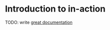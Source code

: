 # Introduction to in-action

TODO: write [great documentation](http://jacobian.org/writing/great-documentation/what-to-write/)
